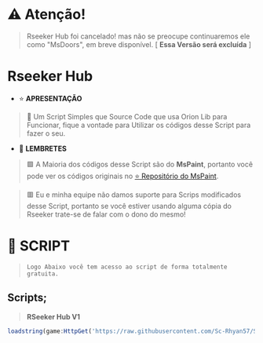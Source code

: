 # ⚠️ **Atenção!**
> Rseeker Hub foi cancelado! mas não se preocupe continuaremos ele como "MsDoors", em breve disponível.
[ **Essa Versão será excluída** ]

# **Rseeker Hub**
- ⭐ **APRESENTAÇÃO**
> 📄 Um Script Simples que Source Code que usa Orion Lib para Funcionar, fique a vontade para Utilizar os códigos desse Script para fazer o seu.

- 🔔 **LEMBRETES**
> 🟩 A Maioria dos códigos desse Script são do **MsPaint**, portanto você pode ver os códigos originais no [⭐ Repositório do MsPaint](https://github.com/Sc-Rhyan57/mspaint).

> 🟥 Eu e minha equipe não damos suporte para Scrips modificados desse Script, portanto se você estiver usando alguma cópia do Rseeker trate-se de falar com o dono do mesmo!

# 📂 **SCRIPT**
> ``Logo Abaixo você tem acesso ao script de forma totalmente gratuita.``

## **Scripts;**
> **RSeeker Hub V1**
```js
loadstring(game:HttpGet('https://raw.githubusercontent.com/Sc-Rhyan57/Sc-script/refs/heads/main/rseeker-Exploit.lua'))()
```
